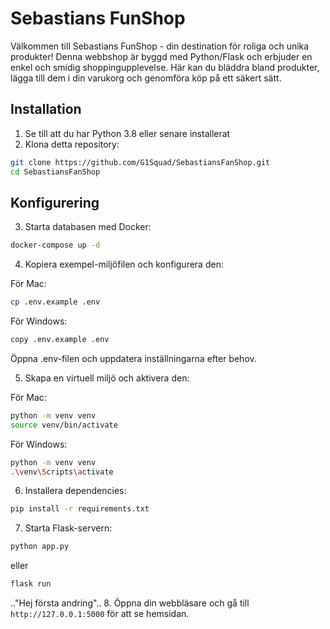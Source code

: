 # Sebastians FunShop
Välkommen till Sebastians FunShop - din destination för roliga och unika produkter! Denna webbshop är byggd med Python/Flask och erbjuder en enkel och smidig shoppingupplevelse. Här kan du bläddra bland produkter, lägga till dem i din varukorg och genomföra köp på ett säkert sätt.

## Installation
1. Se till att du har Python 3.8 eller senare installerat
2. Klona detta repository:
```bash
git clone https://github.com/G1Squad/SebastiansFanShop.git
cd SebastiansFanShop
```

## Konfigurering
3. Starta databasen med Docker:
```bash
docker-compose up -d
```

4. Kopiera exempel-miljöfilen och konfigurera den:

För Mac:
```bash
cp .env.example .env
```

För Windows:
```bash
copy .env.example .env
```
Öppna .env-filen och uppdatera inställningarna efter behov.

5. Skapa en virtuell miljö och aktivera den:

För Mac:
```bash
python -m venv venv
source venv/bin/activate
```

För Windows:
```bash
python -m venv venv
.\venv\Scripts\activate
```

6. Installera dependencies:
```bash
pip install -r requirements.txt
```

7. Starta Flask-servern:
```bash
python app.py
```
eller
```bash
flask run
```
.."Hej första andring"..
8. Öppna din webbläsare och gå till `http://127.0.0.1:5000` för att se hemsidan.
